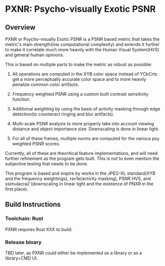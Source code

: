 # PXNR: Psycho-visually Exotic PSNR

## Overview

PXNR or Psycho-visually Exotic PSNR is a PSNR based metric that takes the metric's main strength(low computational complexity) and extends it further to make it correlate much more heavily with the Human Visual System(HVS) and general human opinions.

This is based on multiple parts to make the metric as robust as possible:

1. All operations are computed in the XYB color space instead of YCbCrto get a more perceptually accurate color space and to more heavily penalize common color artifacts.

2. Frequency weighted PSNR using a custom built contrast sensitivity function.

3. Additional weighting by using the basis of activity masking through edge detection(to counteract ringing and blur artifacts).

4. Multi-scale PSNR analysis to more properly take into account viewing distance and object importance size. Downscaling is done in linear light.

5. For all of these frames, multiple norms are computed for the various psy weighted PSNR scores.

Currently, all of these are theoritical feature implementations, and will need further refinement as the program gets built. This is not to even mention the subjective testing that needs to be done.

This program is based and inspire by works in the JPEG-XL standard(XYB and the frequency weightings), rav1e(activity masking), PSNR HVS, and ssimulacra2 (downscaling in linear light and the existence of PNXR in the first place).

## Build Instructions

### Toolchain: Rust
PXNR requires Rust XXX to build.

### Release binary
TBD later, as PXNR could either be implemented as a library or as a library+CMD UI.
